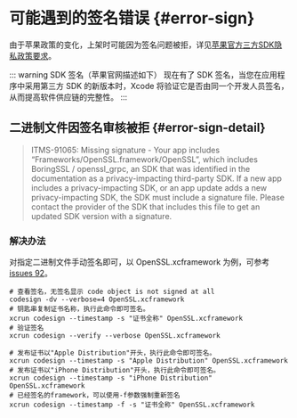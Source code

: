 # 可能遇到的签名错误 {#error-sign}

由于苹果政策的变化，上架时可能因为签名问题被拒，详见[苹果官方三方SDK隐私政策要求](https://developer.apple.com/support/third-party-SDK-requirements/)。

::: warning SDK 签名（苹果官网描述如下）
现在有了 SDK 签名，当您在应用程序中采用第三方 SDK 的新版本时，Xcode 将验证它是否由同一个开发人员签名，从而提高软件供应链的完整性。
:::

## 二进制文件因签名审核被拒 {#error-sign-detail}

> ITMS-91065: Missing signature - Your app includes “Frameworks/OpenSSL.framework/OpenSSL”, which includes BoringSSL / openssl_grpc, an SDK that was identified in the documentation as a privacy-impacting third-party SDK. If a new app includes a privacy-impacting SDK, or an app update adds a new privacy-impacting SDK, the SDK must include a signature file. Please contact the provider of the SDK that includes this file to get an updated SDK version with a signature.

### 解决办法

对指定二进制文件手动签名即可，以 OpenSSL.xcframework 为例，可参考[issues 92](https://github.com/muzipiao/GMObjC/issues/92)。

```shell
# 查看签名，无签名显示 code object is not signed at all
codesign -dv --verbose=4 OpenSSL.xcframework
# 钥匙串复制证书名称，执行此命令即可签名。
xcrun codesign --timestamp -s "证书全称" OpenSSL.xcframework
# 验证签名
xcrun codesign --verify --verbose OpenSSL.xcframework

# 发布证书以"Apple Distribution"开头，执行此命令即可签名。
xcrun codesign --timestamp -s "Apple Distribution" OpenSSL.xcframework
# 发布证书以"iPhone Distribution"开头，执行此命令即可签名。
xcrun codesign --timestamp -s "iPhone Distribution" OpenSSL.xcframework
# 已经签名的framework，可以使用-f参数强制重新签名
xcrun codesign --timestamp -f -s "证书全称" OpenSSL.xcframework
```
